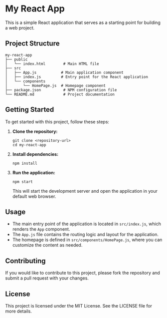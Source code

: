 # My React App

This is a simple React application that serves as a starting point for building a web project. 

## Project Structure

```
my-react-app
├── public
│   └── index.html        # Main HTML file
├── src
│   ├── App.js           # Main application component
│   ├── index.js         # Entry point for the React application
│   └── components
│       └── HomePage.js  # Homepage component
├── package.json          # NPM configuration file
└── README.md             # Project documentation
```

## Getting Started

To get started with this project, follow these steps:

1. **Clone the repository:**
   ```
   git clone <repository-url>
   cd my-react-app
   ```

2. **Install dependencies:**
   ```
   npm install
   ```

3. **Run the application:**
   ```
   npm start
   ```

   This will start the development server and open the application in your default web browser.

## Usage

- The main entry point of the application is located in `src/index.js`, which renders the `App` component.
- The `App.js` file contains the routing logic and layout for the application.
- The homepage is defined in `src/components/HomePage.js`, where you can customize the content as needed.

## Contributing

If you would like to contribute to this project, please fork the repository and submit a pull request with your changes.

## License

This project is licensed under the MIT License. See the LICENSE file for more details.